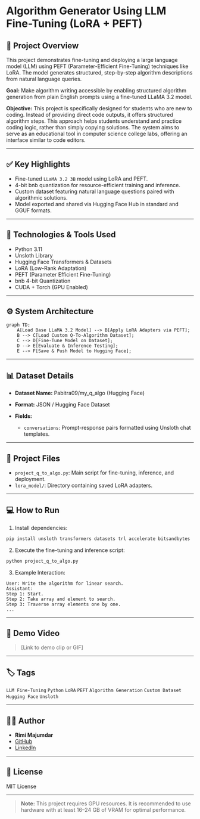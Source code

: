 # Algorithm Generator Using LLM Fine-Tuning (LoRA + PEFT)

## 📖 Project Overview

This project demonstrates fine-tuning and deploying a large language model (LLM) using PEFT (Parameter-Efficient Fine-Tuning) techniques like LoRA. The model generates structured, step-by-step algorithm descriptions from natural language queries.

**Goal:** Make algorithm writing accessible by enabling structured algorithm generation from plain English prompts using a fine-tuned LLaMA 3.2 model.

**Objective:** This project is specifically designed for students who are new to coding. Instead of providing direct code outputs, it offers structured algorithm steps. This approach helps students understand and practice coding logic, rather than simply copying solutions. The system aims to serve as an educational tool in computer science college labs, offering an interface similar to code editors.

---

## ✅ Key Highlights

* Fine-tuned `LLaMA 3.2 3B` model using LoRA and PEFT.
* 4-bit bnb quantization for resource-efficient training and inference.
* Custom dataset featuring natural language questions paired with algorithmic solutions.
* Model exported and shared via Hugging Face Hub in standard and GGUF formats.

---

## 🚀 Technologies & Tools Used

* Python 3.11
* Unsloth Library
* Hugging Face Transformers & Datasets
* LoRA (Low-Rank Adaptation)
* PEFT (Parameter Efficient Fine-Tuning)
* bnb 4-bit Quantization
* CUDA + Torch (GPU Enabled)

---

## ⚙️ System Architecture

```mermaid
graph TD;
    A[Load Base LLaMA 3.2 Model] --> B[Apply LoRA Adapters via PEFT];
    B --> C[Load Custom Q-To-Algorithm Dataset];
    C --> D[Fine-Tune Model on Dataset];
    D --> E[Evaluate & Inference Testing];
    E --> F[Save & Push Model to Hugging Face];
```

---

## 📊 Dataset Details

* **Dataset Name:** Pabitra09/my\_q\_algo (Hugging Face)
* **Format:** JSON / Hugging Face Dataset
* **Fields:**

  * `conversations`: Prompt-response pairs formatted using Unsloth chat templates.

---

## 📂 Project Files

* `project_q_to_algo.py`: Main script for fine-tuning, inference, and deployment.
* `lora_model/`: Directory containing saved LoRA adapters.

---

## 💻 How to Run

1. Install dependencies:

```bash
pip install unsloth transformers datasets trl accelerate bitsandbytes
```

2. Execute the fine-tuning and inference script:

```bash
python project_q_to_algo.py
```

3. Example Interaction:

```
User: Write the algorithm for linear search.
Assistant:
Step 1: Start.
Step 2: Take array and element to search.
Step 3: Traverse array elements one by one.
...
```

---

## 🎥 Demo Video

> \[Link to demo clip or GIF]

---

## 🏷️ Tags

`LLM Fine-Tuning` `Python` `LoRA` `PEFT` `Algorithm Generation` `Custom Dataset` `Hugging Face` `Unsloth`

---

## 🙋‍♂️ Author

* **Rimi Majumdar**
* [GitHub](https://github.com/rimi-majumdar)
* [LinkedIn](https://www.linkedin.com/in/rimi-majumdar/)

---

## 📄 License

MIT License

---

> **Note:** This project requires GPU resources. It is recommended to use hardware with at least 16–24 GB of VRAM for optimal performance.
